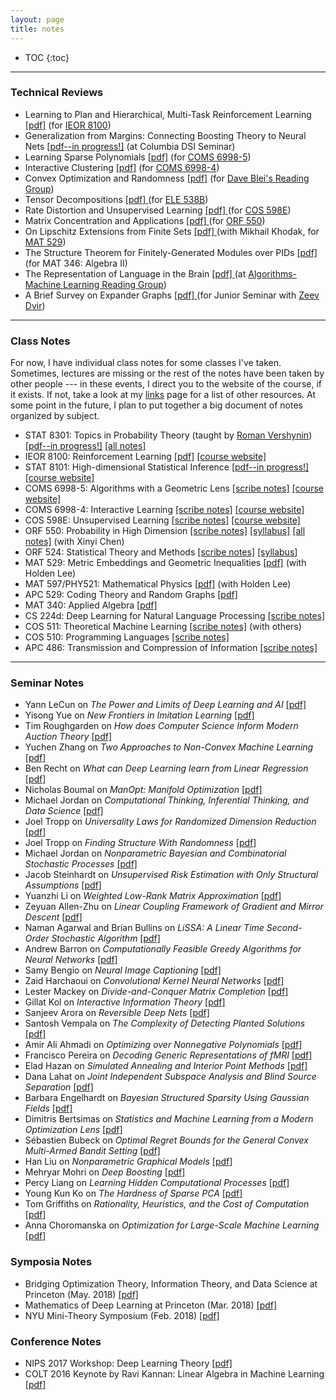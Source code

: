 ```yaml
---
layout: page
title: notes
---
```



<!-- example of the message class
<p class="message">
  My name is Kiran Vodrahalli. 
</p>
-->

<!-- MAKE WEBSITE WIDER --> 

* TOC
{:toc}

___

### Technical Reviews

* Learning to Plan and Hierarchical, Multi-Task Reinforcement Learning [[pdf]](ieor8100_project.pdf) (for [IEOR 8100](https://ieor8100.github.io/rl/))
* Generalization from Margins: Connecting Boosting Theory to Neural Nets [[pdf--in progress!]](margins_generalization_boosting_nn.pdf) (at Columbia DSI Seminar)
* Learning Sparse Polynomials [[pdf]](alggeo_project.pdf) (for [COMS 6998-5](https://ilyaraz.org/static/class/))
* Interactive Clustering [[pdf]](interactive_clustering.pdf) (for [COMS 6998-4](http://www.cs.columbia.edu/~djhsu/coms6998-f17/))
* Convex Optimization and Randomness [[pdf]](convex_opt_bubeck_ch6.pdf) (for [Dave Blei's Reading Group](https://groups.google.com/forum/#!forum/columbia-ml-reading))
* Tensor Decompositions <a href="{{site.baseurl }}/notes/tensor_writeup.pdf" title="tensor_decomp"> [pdf] </a> (for [ELE 538B](http://www.princeton.edu/~yc5/ele538b_sparsity/))
* Rate Distortion and Unsupervised Learning <a href="{{site.baseurl }}/notes/rate-distortion_presentation.pdf" title="rate_distortion"> [pdf] </a> (for [COS 598E](http://www.cs.princeton.edu/courses/archive/spring17/cos598E/))
* Matrix Concentration and Applications <a href="{{site.baseurl }}/notes/final_project_matrix_concentration.pdf" title="matrix_concentration"> [pdf] </a> (for [ORF 550](http://www.princeton.edu/~rvan/syllabus570.pdf))
* On Lipschitz Extensions from Finite Sets <a href="{{ site.baseurl }}/notes/lipschitz_finite_sets.pdf" title="naor_lipschitz"> [pdf] </a> (with Mikhail Khodak, for [MAT 529](http://web.math.princeton.edu/~naor/))
* The Structure Theorem for Finitely-Generated Modules over PIDs <a href="{{ site.baseurl }}/notes/346_modules_over_PIDs.pdf" title="modules_PIDS"> [pdf] </a> (for MAT 346: Algebra II)
* The Representation of Language in the Brain <a href="{{ site.baseurl }}/notes/alg-ml-mitchell-talk.pdf" title="alg-ml1"> [pdf] </a> (at [Algorithms-Machine Learning Reading Group](http://theory.cs.princeton.edu/algmlreadinggroup.html))
* A Brief Survey on Expander Graphs <a href="{{ site.baseurl }}/notes/jsem2015paper.pdf" title="jsem"> [pdf] </a> (for Junior Seminar with [Zeev Dvir](http://www.cs.princeton.edu/~zdvir/))

---

### Class Notes

For now, I have individual class notes for some classes I've taken. Sometimes, lectures are missing or the rest of the notes have been taken by other people --- in these events, I direct you to the website of the course, if it exists. If not, take a look at my [links]({{site.baseurl}}/links) page for a list of other resources. At some point in the future, I plan to put together a big document of notes organized by subject. 

* STAT 8301: Topics in Probability Theory (taught by [Roman Vershynin](https://www.math.uci.edu/~rvershyn/)) [[pdf--in progress!]](vershynin_HDP.pdf) [[all notes]](https://www.math.uci.edu/~rvershyn/papers/HDP-book/HDP-book.pdf)
* IEOR 8100: Reinforcement Learning <a href= "{{ site.baseurl }}/notes/rl-notes.pdf" title="RL">[pdf]</a> [[course website]](https://ieor8100.github.io/rl/)
* STAT 8101: High-dimensional Statistical Inference <a href= "{{ site.baseurl }}/notes/high-dim-stat-inference-notes.pdf" title="high-dim-stats">[pdf--in progress!]</a> [[course website]](http://www.columbia.edu/~my2550/HDSI-2018/HDSI.html)
* COMS 6998-5: Algorithms with a Geometric Lens <a href= "{{ site.baseurl }}/notes/alggeo_scribe_9_25_17.pdf" title="alg-geo">[scribe notes]</a> [[course website]](https://ilyaraz.org/static/class/)
* COMS 6998-4: Interactive Learning <a href= "{{ site.baseurl }}/notes/imitation_learning_notes.pdf" title="imitation">[scribe notes]</a> [[course website]](http://www.cs.columbia.edu/~djhsu/coms6998-f17/)
* COS 598E: Unsupervised Learning <a href= "{{ site.baseurl }}/notes/COS598E_lec2.pdf" title="cos598E">[scribe notes]</a> [[course website]](http://www.cs.princeton.edu/courses/archive/spring17/cos598E/)
* ORF 550: Probability in High Dimension <a href= "{{ site.baseurl }}/notes/ORF550_scribe_dec2.pdf" title="orf550">[scribe notes]</a> [[syllabus]](http://www.princeton.edu/~rvan/syllabus570.pdf) [[all notes]](http://www.princeton.edu/~rvan/APC550.pdf) (with Xinyi Chen)
* ORF 524: Statistical Theory and Methods <a href= "{{ site.baseurl }}/notes/orf524_scribe.pdf" title="orf524">[scribe notes]</a> [[syllabus]](http://www.princeton.edu/~samory/Courses/Syllabus524.pdf)
* MAT 529: Metric Embeddings and Geometric Inequalities <a href= "{{ site.baseurl }}/notes/mat529_notes.pdf" title="529metric">[pdf]</a> (with Holden Lee)
* MAT 597/PHY521: Mathematical Physics <a href= "{{ site.baseurl }}/notes/mat597_notes.pdf" title="529randomgraphs">[pdf]</a> (with Holden Lee)
* APC 529: Coding Theory and Random Graphs <a href= "{{ site.baseurl }}/notes/529_random-graphs.pdf" title="529randomgraphs">[pdf]</a>
* MAT 340: Applied Algebra <a href= "{{ site.baseurl }}/notes/340_notes.pdf" title="340alg">[pdf]</a> 
* CS 224d: Deep Learning for Natural Language Processing [[scribe notes]](liveTeX/socher_last_lec_224d.pdf) 
* COS 511: Theoretical Machine Learning <a href= "http://www.cs.princeton.edu/courses/archive/spring15/cos511/" title= "cos511"> [scribe notes]</a> (with others)
* COS 510: Programming Languages <a href= "{{ site.baseurl }}/notes/curry_howard_cos510notes.pdf" title="cos510notes"> [scribe notes] </a> 
* APC 486: Transmission and Compression of Information <a href= "{{ site.baseurl }}/notes/apc486_kiran_scribe_notes.pdf" title="apc486notes"> [scribe notes] </a>

---

### Seminar Notes

<!-- add seminar names and organize by them (e.g., Princeton Alg-ML; Columbia CS) --> 

* Yann LeCun on *The Power and Limits of Deep Learning and AI* [[pdf]](liveTeX/yann_lecun_nov20.pdf)
* Yisong Yue on *New Frontiers in Imitation Learning* [[pdf]](liveTeX/yisong_yue_imitation_nov_03.pdf)
* Tim Roughgarden on *How does Computer Science Inform Modern Auction Theory* [[pdf]](liveTeX/roughgarden_nov_01.pdf)
* Yuchen Zhang on *Two Approaches to Non-Convex Machine Learning* [[pdf]](liveTeX/yuchen_zhang_9_22_17.pdf)
* Ben Recht on *What can Deep Learning learn from Linear Regression* [[pdf]](liveTeX/ben_recht_9_22_17.pdf)
* Nicholas Boumal on *ManOpt: Manifold Optimization* <a href = "{{ site.baseurl }}/notes/liveTeX/boumal_manopt.pdf">[pdf]</a>
* Michael Jordan on *Computational Thinking, Inferential Thinking, and Data Science* <a href = "{{ site.baseurl }}/notes/liveTeX/mike_jordan_general.pdf">[pdf]</a>
* Joel Tropp on *Universality Laws for Randomized Dimension Reduction* <a href = "{{ site.baseurl }}/notes/liveTeX/tropp_algml.pdf">[pdf]</a>
* Joel Tropp on *Finding Structure With Randomness* <a href = "{{ site.baseurl }}/notes/liveTeX/tropp_structure_rand.pdf">[pdf]</a>
* Michael Jordan on *Nonparametric Bayesian and Combinatorial Stochastic Processes* <a href = "{{ site.baseurl }}/notes/liveTeX/michael_jordan_bayes.pdf">[pdf]</a>
* Jacob Steinhardt on *Unsupervised Risk Estimation with Only Structural Assumptions* <a href = "{{ site.baseurl }}/notes/liveTeX/steinhardt.pdf">[pdf]</a>
* Yuanzhi Li on *Weighted Low-Rank Matrix Approximation* <a href = "{{ site.baseurl }}/notes/liveTeX/yuanzhi_weighted_svd.pdf">[pdf]</a>
* Zeyuan Allen-Zhu on *Linear Coupling Framework of Gradient and Mirror Descent* <a href = "{{ site.baseurl }}/notes/liveTeX/zeyuan_opt_talk.pdf">[pdf]</a>
* Naman Agarwal and Brian Bullins on *LiSSA: A Linear Time Second-Order Stochastic Algorithm* <a href = "{{ site.baseurl }}/notes/liveTeX/linear_stoc_opt.pdf">[pdf]</a> 
* Andrew Barron on *Computationally Feasible Greedy Algorithms for Neural Networks* <a href = "{{ site.baseurl }}/notes/liveTeX/barron_nns.pdf">[pdf]</a>
* Samy Bengio on *Neural Image Captioning* <a href = "{{ site.baseurl }}/notes/liveTeX/neural_image_captioning.pdf">[pdf]</a>
* Zaid Harchaoui on *Convolutional Kernel Neural Networks* <a href = "{{ site.baseurl }}/notes/liveTeX/convolutional_kernel_nns.pdf">[pdf]</a>
* Lester Mackey on *Divide-and-Conquer Matrix Completion* <a href = "{{ site.baseurl }}/notes/liveTeX/lester_mackey_matrix_completion_concentration.pdf">[pdf]</a>
* Gillat Kol on *Interactive Information Theory* <a href = "{{ site.baseurl }}/notes/liveTeX/interactive_info_theory_gillat_kol.pdf">[pdf]</a> 
* Sanjeev Arora on *Reversible Deep Nets* <a href = "{{ site.baseurl }}/notes/liveTeX/deepnets-reversible-arora.pdf" title="deepnets-reversible-arora">[pdf]</a>
* Santosh Vempala on *The Complexity of Detecting Planted Solutions* <a href = "{{ site.baseurl }}/notes/liveTeX/planted-graph-vempala.pdf" title="vempala">[pdf]</a>
* Amir Ali Ahmadi on *Optimizing over Nonnegative Polynomials* <a href= "{{ site.baseurl }}/notes/liveTeX/ahmadi.pdf" title="ahmadi">[pdf]</a>
* Francisco Pereira on *Decoding Generic Representations of fMRI* <a href= "{{ site.baseurl }}/notes/liveTeX/pereira-words.pdf" title="pereira-words">[pdf]</a>
* Elad Hazan on *Simulated Annealing and Interior Point Methods* <a href= "{{ site.baseurl }}/notes/liveTeX/hazan-annealing.pdf" title="hazan-annealing">[pdf]</a> 
* Dana Lahat on *Joint Independent Subspace Analysis and Blind Source Separation* <a href= "{{ site.baseurl }}/notes/liveTeX/joint-ISA.pdf" title="joint-ISA">[pdf]</a>
* Barbara Engelhardt on *Bayesian Structured Sparsity Using Gaussian Fields* <a href= "{{ site.baseurl }}/notes/liveTeX/engelhardt_pni.pdf" title="engelhardt-pni-liveTeX">[pdf]</a>
* Dimitris Bertsimas on *Statistics and Machine Learning from a Modern Optimization Lens* <a href= "{{ site.baseurl }}/notes/liveTeX/SML_modern_optimization.pdf" title="MIOliveTeX">[pdf]</a>
* Sébastien Bubeck on *Optimal Regret Bounds for the General Convex Multi-Armed Bandit Setting* <a href= "{{ site.baseurl }}/notes/liveTeX/bubeck_talk.pdf" title="bubeckliveTeX">[pdf]</a>
* Han Liu on *Nonparametric Graphical Models* <a href= "{{ site.baseurl }}/notes/liveTeX/han_liu_pni.pdf" title="hanliuliveTeX">[pdf]</a>
* Mehryar Mohri on *Deep Boosting* <a href= "{{ site.baseurl }}/notes/liveTeX/deep_boosting.pdf" title="mohriliveTeX">[pdf]</a>
* Percy Liang on *Learning Hidden Computational Processes* <a href= "{{ site.baseurl }}/notes/liveTeX/percy_liang_talk.pdf" title="percyliangliveTeX">[pdf]</a>
* Young Kun Ko on *The Hardness of Sparse PCA*  <a href= "{{ site.baseurl }}/notes/liveTeX/braverman_sparse_PCA.pdf" title="sparsepcaliveTeX">[pdf]</a>
* Tom Griffiths on *Rationality, Heuristics, and the Cost of Computation* <a href= "{{ site.baseurl }}/notes/liveTeX/griffiths_rationality_heuristics_computationcost_berkeley.pdf" title="griffithsliveTeX">[pdf]</a> 
* Anna Choromanska on *Optimization for Large-Scale Machine Learning* <a href= "{{ site.baseurl }}/notes/liveTeX/choromanska_deeplearning.pdf" title="choromanskaliveTeX">[pdf]</a>

### Symposia Notes

* Bridging Optimization Theory, Information Theory, and Data Science at Princeton (May. 2018) [[pdf]](liveTeX/bridging_opt_info_theory_data_sci.pdf)
* Mathematics of Deep Learning at Princeton (Mar. 2018) [[pdf]](liveTeX/mathematics_of_deep_learning_pton.pdf)
* NYU Mini-Theory Symposium (Feb. 2018) [[pdf]](liveTeX/nyu_theory_symp_02_02_18.pdf)

### Conference Notes

* NIPS 2017 Workshop: Deep Learning Theory [[pdf]](liveTeX/nips17_workshop_talk.pdf)
* COLT 2016 Keynote by Ravi Kannan: Linear Algebra in Machine Learning <a href = "{{ site.baseurl }}/notes/liveTeX/ravi_kannan.pdf">[pdf]</a>
